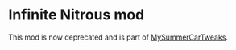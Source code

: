 # Infinite Nitrous mod

This mod is now deprecated and is part of [MySummerCarTweaks](https://github.com/Akatsuki2555/MySummerCarTweaks).
